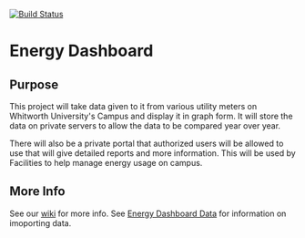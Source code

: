 [![Build Status](https://travis-ci.org/mgamlem3/Energy-Dashboard.svg?branch=master)](https://travis-ci.org/mgamlem3/Energy-Dashboard)

# Energy Dashboard
## Purpose
This project will take data given to it from various utility meters on Whitworth University's Campus and display it in graph form. It will store the data on private servers to allow the data to be compared year over year.

There will also be a private portal that authorized users will be allowed to use that will give detailed reports and more information. This will be used by Facilities to help manage energy usage on campus.

## More Info
See our [wiki](https://github.com/mgamlem3/Energy-Dashboard/wiki) for more info.
See [Energy Dashboard Data](https://github.com/mgamlem3/Energy-Dashboard-Data) for information on imoporting data.